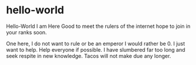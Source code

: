 # hello-world
Hello-World I am Here 
Good to meet the rulers of the internet hope to join in your ranks soon.

One here, I do not want to rule or be an emperor I would rather be 0. I just want to help. Help everyone if possible.
I have slumbered far too long and seek respite in new knowledge. Tacos will not make due any longer.
